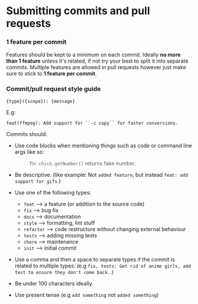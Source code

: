# Submitting commits and pull requests

### 1 feature per commit
Features should be kept to a minimum on each commit. Ideally **no more than 1 feature** unless it's related, if not try your best to split it into separate commits. Multiple features are allowed in pull requests however just make sure to stick to **1 feature per commit**.

### Commit/pull request style guide
```
{type}({scope}): {message}
```
E.g:
```
feat(ffmpeg): Add support for ``-c copy`` for faster conversions.
```

Commits should:
- Use code blocks when mentioning things such as code or command line args like so: 

  > fix: ``chick.getNumber()`` returns fake number.

- Be descriptive. (like example: Not `added feature`, but instead ``feat: add support for gifs``.)
- Use one of the following types:
  - ``feat`` --> a feature (or addition to the source code)
  - ``fix`` --> bug fix
  - ``docs`` --> documentation
  - ``style`` --> formatting, lint stuff
  - ``refactor`` --> code restructure without changing external behaviour
  - ``tests`` --> adding missing tests
  - ``chore`` --> maintenance
  - ``init`` --> initial commit

- Use a comma and then a space to separate types if the commit is related to multiple types. (e.g ``fix, tests: Get rid of anime girls, add test to ensure they don't come back.``.)
- Be under 100 characters ideally.
- Use present tense (e.g ``add something`` not ``added something``)
